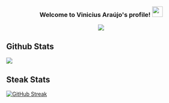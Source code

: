 <h3 align="center">
  Welcome to Vinicius Araújo's profile!
  <img src="https://media.giphy.com/media/hvRJCLFzcasrR4ia7z/giphy.gif" width="28">
</h3>
<p align="center">
  <a href="https://github.com/PAVincius/readme-typing-svg"><img src="https://readme-typing-svg.herokuapp.com/?lines=Front-end%20Web%20and%20App%20Developer;%20Self-taught%20Machine%20Learning%20Engineer....;%20Passionate%20about%20Natural%20Language%20Processing....;#alwayscoding....&center=true&vCenter=true&width=560&height=60"></a>
</p>

## Github Stats  
<div>
  <img src="https://github-readme-stats.vercel.app/api?username=PAVincius&theme=react&show_icons=true&count_private=true&hide_border=true" align="center" />
</div>

## Steak Stats 
[![GitHub Streak](http://github-readme-streak-stats.herokuapp.com?user=PAVincius&theme=react&hide_border=true)](https://git.io/streak-stats)
